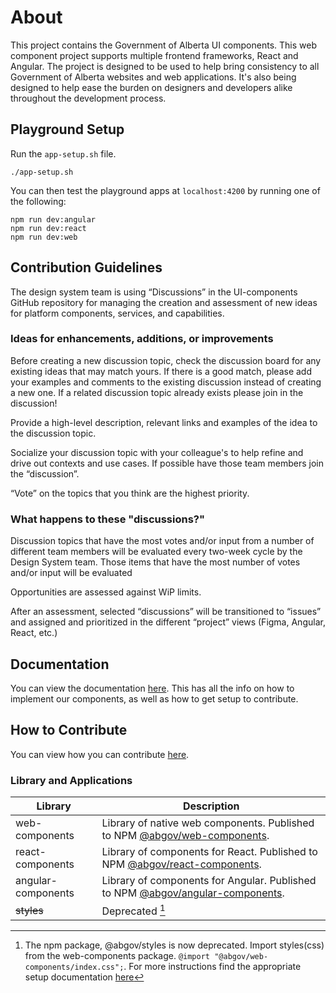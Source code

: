 # About

This project contains the Government of Alberta UI components. This web component project supports multiple frontend frameworks, React and Angular. The project is designed to be used to help bring consistency to all Government of Alberta websites and web applications. It's also being designed to help ease the burden on designers and developers alike throughout the development process.

## Playground Setup

Run the `app-setup.sh` file.

```
./app-setup.sh
```

You can then test the playground apps at `localhost:4200` by running one of the following:

```
npm run dev:angular
npm run dev:react
npm run dev:web 
```



## Contribution Guidelines

The design system team is using “Discussions” in the UI-components GitHub repository for managing the creation and assessment of new ideas for platform components, services, and capabilities.

### Ideas for enhancements, additions, or improvements

Before creating a new discussion topic, check the discussion board for any existing ideas that may match yours. If there is a good match, please add your examples and comments to the existing discussion instead of creating a new one. If a related discussion topic already exists please join in the discussion!

Provide a high-level description, relevant links and examples of the idea to the discussion topic.

Socialize your discussion topic with your colleague's to help refine and drive out contexts and use cases. If possible have those team members join the “discussion”.

“Vote” on the topics that you think are the highest priority.

### What happens to these "discussions?"

Discussion topics that have the most votes and/or input from a number of different team members will be evaluated every two-week cycle by the Design System team. Those items that have the most number of votes and/or input will be evaluated

Opportunities are assessed against WiP limits.

After an assessment, selected “discussions” will be transitioned to “issues” and assigned and prioritized in the different “project” views (Figma, Angular, React, etc.)

## Documentation

You can view the documentation [here](https://design.alberta.ca). This has all the info on how to implement our components, as well as how to get setup to contribute.

## How to Contribute

You can view how you can contribute [here](contributing.md).

### Library and Applications

| Library            | Description                                                                                                                               |
| ------------------ | ----------------------------------------------------------------------------------------------------------------------------------------- |
| web-components     | Library of native web components. Published to NPM [@abgov/web-components](https://www.npmjs.com/package/@abgov/web-components).          |
| react-components   | Library of components for React. Published to NPM [@abgov/react-components](https://www.npmjs.com/package/@abgov/react-components).       |
| angular-components | Library of components for Angular. Published to NPM [@abgov/angular-components](https://www.npmjs.com/package/@abgov/angular-components). |
| ~~styles~~         | Deprecated [^1]                                                                                                                           |

[^1]: The npm package, @abgov/styles is now deprecated. Import styles(css) from the web-components package. `@import "@abgov/web-components/index.css";`. For more instructions find the appropriate setup documentation [here](https://ui-components.alberta.ca)
